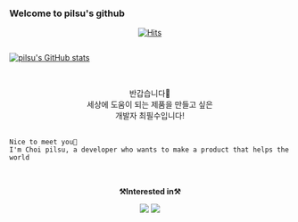 ### Welcome to pilsu's github 

  <div align=center>

  [![Hits](https://hits.seeyoufarm.com/api/count/incr/badge.svg?url=https%3A%2F%2Fgithub.com%2Ffeelgoodsoo&count_bg=%2379C83D&title_bg=%23555555&icon=&icon_color=%23E7E7E7&title=hits&edge_flat=false)](https://hits.seeyoufarm.com)

  </div>
  
  <div style="display:flex">
  
  [![pilsu's GitHub stats](https://github-readme-stats.vercel.app/api?username=feelgoodsoo)](https://github.com/anuraghazra/github-readme-stats)

  
</div>

<br>
<p align="center">
    반갑습니다👐 <br>
    세상에 도움이 되는 제품을 만들고 싶은<br>
    개발자 최필수입니다! <br><br>
    
    Nice to meet you👐
    I'm Choi pilsu, a developer who wants to make a product that helps the world
</p>

<br>
 
<p align="center">
    <Strong>⚒️Interested in⚒️</Strong><br>
</p>

<p align="center" display="inline-block">
    <img src="https://img.shields.io/badge/SpringBoot-6DB33F?style=for-the-badge&logo=SpringBoot&logoColor=white">
    <img src="https://img.shields.io/badge/mysql-4479A1?style=for-the-badge&logo=mysql&logoColor=white"> 
</p>
<!--
**feelgoodsoo/feelgoodsoo** is a ✨ _special_ ✨ repository because its `README.md` (this file) appears on your GitHub profile.

Here are some ideas to get you started:

- 🔭 I’m currently working on ...
- 🌱 I’m currently learning ...
- 👯 I’m looking to collaborate on ...
- 🤔 I’m looking for help with ...
- 💬 Ask me about ...
- 📫 How to reach me: ...
- 😄 Pronouns: ...
- ⚡ Fun fact: ...
-->
